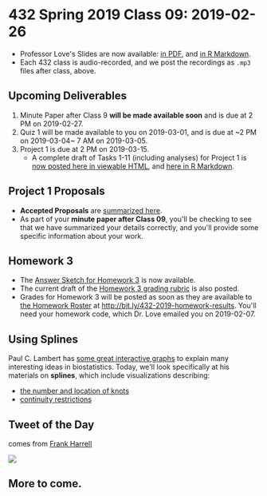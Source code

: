 # 432 Spring 2019 Class 09: 2019-02-26

- Professor Love's Slides are now available: [in PDF](https://github.com/THOMASELOVE/2019-432/blob/master/slides/class09/432_2019_slides09.pdf), and [in R Markdown](https://github.com/THOMASELOVE/2019-432/blob/master/slides/class09/432_2019_slides09.Rmd). 
- Each 432 class is audio-recorded, and we post the recordings as `.mp3` files after class, above.

## Upcoming Deliverables

1. Minute Paper after Class 9 **will be made available soon** and is due at 2 PM on 2019-02-27.
2. Quiz 1 will be made available to you on 2019-03-01, and is due at ~2 PM on 2019-03-04~ 7 AM on 2019-03-05.
3. Project 1 is due at 2 PM on 2019-03-15.
    - A complete draft of Tasks 1-11 (including analyses) for Project 1 is [now posted here in viewable HTML](http://rpubs.com/TELOVE/project1_demo_2019-432), and [here in R Markdown](https://github.com/THOMASELOVE/2019-432/blob/master/projects/project1-demo/432_2019_project1_demo_full_draft.Rmd).

## Project 1 Proposals

- **Accepted Proposals** are [summarized here](https://github.com/THOMASELOVE/2019-432/blob/master/projects/project1/2019_accepted.md).
- As part of your **minute paper after Class 09**, you'll be checking to see that we have summarized your details correctly, and you'll provide some specific information about your work.

## Homework 3

- The [Answer Sketch for Homework 3](https://github.com/THOMASELOVE/2019-432/blob/master/homework/homework3/sketch_hw03/hw3sketch.md) is now available.
- The current draft of the [Homework 3 grading rubric](https://github.com/THOMASELOVE/2019-432/blob/master/homework/homework3/sketch_hw03/hw3rubric.md) is also posted.
- Grades for Homework 3 will be posted as soon as they are available to [the Homework Roster](http://bit.ly/432-2019-homework-results) at http://bit.ly/432-2019-homework-results. You'll need your homework code, which Dr. Love emailed you on 2019-02-07.

## Using Splines

Paul C. Lambert has [some great interactive graphs](https://pclambert.net/interactivegraphs/) to explain many interesting ideas in biostatistics. Today, we'll look specifically at his materials on **splines**, which include visualizations describing:

- [the number and location of knots](https://pclambert.net/interactivegraphs/spline_eg/spline_eg)
- [continuity restrictions](https://pclambert.net/interactivegraphs/spline_continuity/spline_continuity)

## Tweet of the Day

comes from [Frank Harrell](https://twitter.com/f2harrell/status/1097335570517364737)

![](https://github.com/THOMASELOVE/2019-432/blob/master/slides/class09/figures/harrell-tw.PNG)

## More to come.
